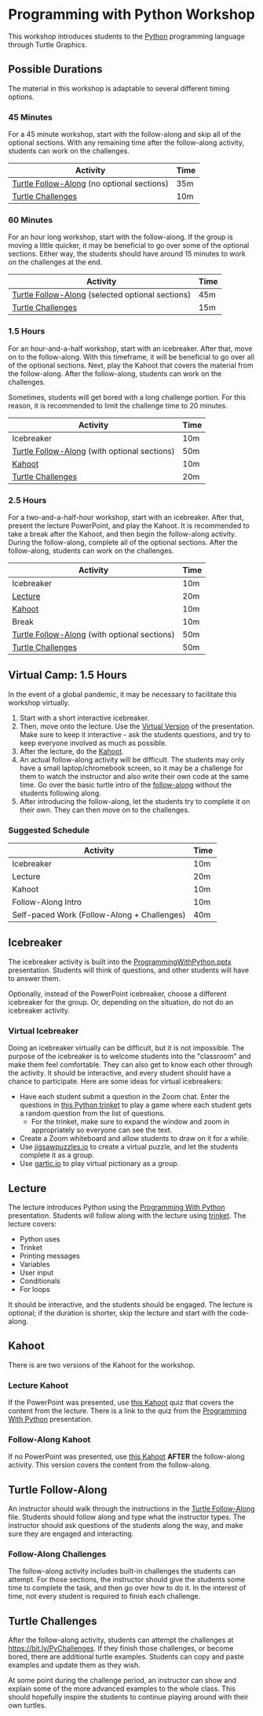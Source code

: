 # Programming with Python Workshop
This workshop introduces students to the [Python](https://www.python.org/) programming language through Turtle Graphics.

## Possible Durations
The material in this workshop is adaptable to several different timing options.

### 45 Minutes
For a 45 minute workshop, start with the follow-along and skip all of the optional sections. With any remaining time after the follow-along activity, students can work on the challenges.

| Activity | Time |
|-|-|
| [Turtle Follow-Along](TurtleFollowAlong.md) (no optional sections) | 35m |
| [Turtle Challenges](https://bit.ly/PyChallenges) | 10m |

### 60 Minutes
For an hour long workshop, start with the follow-along. If the group is moving a little quicker, it may be beneficial to go over some of the optional sections. Either way, the students should have around 15 minutes to work on the challenges at the end.

| Activity | Time |
|-|-|
| [Turtle Follow-Along](TurtleFollowAlong.md) (selected optional sections) | 45m |
| [Turtle Challenges](https://bit.ly/PyChallenges) | 15m |

### 1.5 Hours
For an hour-and-a-half workshop, start with an icebreaker. After that, move on to the follow-along. With this timeframe, it will be beneficial to go over all of the optional sections. Next, play the Kahoot that covers the material from the follow-along. After the follow-along, students can work on the challenges.

Sometimes, students will get bored with a long challenge portion. For this reason, it is recommended to limit the challenge time to 20 minutes.

| Activity | Time |
|-|-|
| Icebreaker | 10m |
| [Turtle Follow-Along](TurtleFollowAlong.md) (with optional sections) | 50m |
| [Kahoot](https://create.kahoot.it/share/duplicate-of-programming-with-python-quiz/94268b8a-33b6-49ad-b739-ef325c55c540) | 10m |
| [Turtle Challenges](https://bit.ly/PyChallenges) | 20m |

### 2.5 Hours
For a two-and-a-half-hour workshop, start with an icebreaker. After that, present the lecture PowerPoint, and play the Kahoot. It is recommended to take a break after the Kahoot, and then begin the follow-along activity. During the follow-along, complete all of the optional sections. After the follow-along, students can work on the challenges.

| Activity | Time |
|-|-|
| Icebreaker | 10m |
| [Lecture](ProgrammingWithPython.pptx) | 20m |
| [Kahoot](https://create.kahoot.it/share/programming-with-python-quiz/e467016f-1971-4e14-b247-7e5e0f87c00c) | 10m |
| Break | 10m |
| [Turtle Follow-Along](TurtleFollowAlong.md) (with optional sections) | 50m |
| [Turtle Challenges](https://bit.ly/PyChallenges) | 50m |

## Virtual Camp: 1.5 Hours
In the event of a global pandemic, it may be necessary to facilitate this workshop virtually.

1. Start with a short interactive icebreaker.
1. Then, move onto the lecture. Use the [Virtual Version](ProgrammingWithPythonVirtual.pptx) of the presentation. Make sure to keep it interactive - ask the students questions, and try to keep everyone involved as much as possible.
1. After the lecture, do the [Kahoot](https://create.kahoot.it/share/programming-with-python-quiz/e467016f-1971-4e14-b247-7e5e0f87c00c).
1. An actual follow-along activity will be difficult. The students may only have a small laptop/chromebook screen, so it may be a challenge for them to watch the instructor and also write their own code at the same time. Go over the basic turtle intro of the [follow-along](TurtleFollowAlong.md) without the students following along.
1. After introducing the follow-along, let the students try to complete it on their own. They can then move on to the challenges.

### Suggested Schedule

| Activity | Time |
|-|-|
| Icebreaker | 10m |
| Lecture | 20m |
| Kahoot | 10m |
| Follow-Along Intro | 10m |
| Self-paced Work (Follow-Along + Challenges) | 40m |

## Icebreaker
The icebreaker activity is built into the [ProgrammingWithPython.pptx](ProgrammingWithPython.pptx) presentation. Students will think of questions, and other students will have to answer them.

Optionally, instead of the PowerPoint icebreaker, choose a different icebreaker for the group. Or, depending on the situation, do not do an icebreaker activity.

### Virtual Icebreaker
Doing an icebreaker virtually can be difficult, but it is not impossible. The purpose of the icebreaker is to welcome students into the "classroom" and make them feel comfortable. They can also get to know each other through the activity. It should be interactive, and every student should have a chance to participate. Here are some ideas for virtual icebreakers:

- Have each student submit a question in the Zoom chat. Enter the questions in [this Python trinket](https://trinket.io/python/372d404f0f?outputOnly=true&runOption=run) to play a game where each student gets a random question from the list of questions.
    - For the trinket, make sure to expand the window and zoom in appropriately so everyone can see the text.
- Create a Zoom whiteboard and allow students to draw on it for a while.
- Use [jigsawpuzzles.io](https://jigsawpuzzles.io/) to create a virtual puzzle, and let the students complete it as a group.
- Use [gartic.io](https://gartic.io/) to play virtual pictionary as a group.

## Lecture
The lecture introduces Python using the [Programming With Python](ProgrammingWithPython.pptx) presentation. Students will follow along with the lecture using [trinket](https://trinket.io). The lecture covers:
- Python uses
- Trinket
- Printing messages
- Variables
- User input
- Conditionals
- For loops

It should be interactive, and the students should be engaged. The lecture is optional; if the duration is shorter, skip the lecture and start with the code-along.

## Kahoot
There is are two versions of the Kahoot for the workshop.

### Lecture Kahoot
If the PowerPoint was presented, use [this Kahoot](https://create.kahoot.it/share/programming-with-python-quiz/e467016f-1971-4e14-b247-7e5e0f87c00c) quiz that covers the content from the lecture. There is a link to the quiz from the [Programming With Python](ProgrammingWithPython.pptx) presentation.

### Follow-Along Kahoot
If no PowerPoint was presented, use [this Kahoot](https://create.kahoot.it/share/duplicate-of-programming-with-python-quiz/94268b8a-33b6-49ad-b739-ef325c55c540) **AFTER** the follow-along activity. This version covers the content from the follow-along.

## Turtle Follow-Along
An instructor should walk through the instructions in the [Turtle Follow-Along](TurtleFollowAlong.md) file. Students should follow along and type what the instructor types. The instructor should ask questions of the students along the way, and make sure they are engaged and interacting.

### Follow-Along Challenges
The follow-along activity includes built-in challenges the students can attempt. For those sections, the instructor should give the students some time to complete the task, and then go over how to do it. In the interest of time, not every student is required to finish each challenge.

## Turtle Challenges
After the follow-along activity, students can attempt the challenges at https://bit.ly/PyChallenges. If they finish those challenges, or become bored, there are additional turtle examples. Students can copy and paste examples and update them as they wish.

At some point during the challenge period, an instructor can show and explain some of the more advanced examples to the whole class. This should hopefully inspire the students to continue playing around with their own turtles.